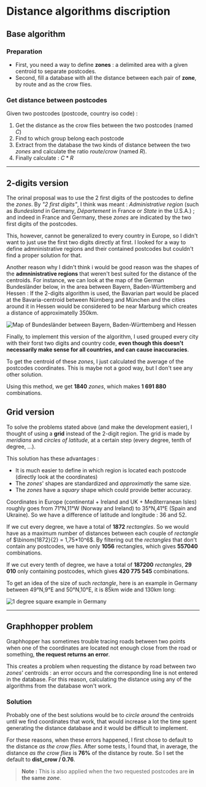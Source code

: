# Distance algorithms discription

## Base algorithm

### Preparation

- First, you need a way to define **zones** : a delimited area with a given centroid to separate postcodes.
- Second, fill a database with all the distance between each pair of **zone**, by route and as the crow flies.

### Get distance between postcodes

Given two postcodes (postcode, country iso code) :
1. Get the distance as the crow flies between the two postcodes (named $C$)
2. Find to which group belong each postcode
3. Extract from the database the two kinds of distance between the two *zones* and calculate the ratio $route/crow$ (named $R$).
4. Finally calculate : $C*R$

---

## 2-digits version

The orinal proposal was to use the 2 first digits of the postcodes to define the *zones*. By *"2 first digits"*, I think was meant : *Administrative region* (such as *Bundesland* in Germany, *Département* in France or *State* in the U.S.A.) ; and indeed in France and Germany, these *zones* are indicated by the two first digits of the postcodes.

This, however, cannot be generalized to every country in Europe, so I didn't want to just use the first two digits directly at first. I looked for a way to define admninistrative regions and their contained postcodes but couldn't find a proper solution for that.

Another reason why I didn't think i would be good reason was the shapes of the **admninistrative regions** that weren't best suited for the distance of the centroids.
For instance, we can look at the map of the German Bundesländer below, in the area between Bayern, Baden-Württemberg and Hessen : If the 2-digits algorithm is used, the Bavarian part would be placed at the Bavaria-centroid between Nürnberg and München and the cities around it in Hessen would be considered to be near Marburg which creates a distance of approximatelly 350km.

![Map of Bundesländer between Bayern, Baden-Württemberg and Hessen](/home/gguy/Téléchargements/Scolaire/Ulm/project/git/WebApp/algorithms/boot_bat_temp_high_small.png)


Finally, to implement this version of the algorithm, I used grouped every city with their forst two digits and country code, **even though this doesn't necessarily make sense for all countries, and can cause inaccuracies**.

To get the centroid of these *zones*, I just calculated the average of the postcodes coordinates. This is maybe not a good way, but I don't see any other solution.

Using this method, we get **1840** *zones*, which makes **1 691 880** combinations.

## Grid version

To solve the problems stated above (and make the development easier), I thought of using a **grid** instead of the 2-digit region. The grid is made by *meridians* and *circles of latitude*, at a certain step (every degree, tenth of degree, ...).

This solution has these advantages :
- It is much easier to define in which region is located each postcode (directly look at the coordinates)
- The *zones*' shapes are standardized and *approximatly* the same size.
- The *zones* have a *squary* shape which could provide better accuracy.

Coordinates in Europe (continental + Ireland and UK + Mediterranean Isles) roughly goes from 71°N,11°W (Norway and Ireland) to 35°N,41°E (Spain and Ukraine). So we have a difference of latitude and longitude : 36 and 52.

If we cut every degree, we have a total of **1872** *rectangles*. So we would have as a maximum number of distances between each couple of *rectangle* of $\binom{1872}{2} = 1,75*10^6$. By filtering out the *rectangles* that don't contain any postcodes, we have only **1056** rectangles, which gives **557040** combinations.

If we cut every tenth of degree, we have a total of **187200** *rectangles*, **29 010** only containing postcodes, which gives **420 775 545** combinations.

To get an idea of the size of such *rectangle*, here is an example in Germany between 49°N,9°E and 50°N,10°E, it is 85km wide and 130km long:

![1 degree square example in Germany](/home/gguy/Téléchargements/Scolaire/Ulm/project/git/WebApp/algorithms/1degree_square_germany.png)

---

## Graphhopper problem

Graphhopper has sometimes trouble tracing roads between two points when one of the coordinates are located not enough close from the road or something, **the request returns an error**.

This creates a problem when requesting the distance by road between two *zones*' centroids : an error occurs and the corresponding line is not entered in the database. For this reason, calculating the distance using any of the algorithms from the database won't work.

### Solution

Probably one of the best solutions would be to *circle around* the centroids until we find coordinates that work, that would increase a lot the time spent generating the distance database and it would be difficult to implement.

For these reasons, when these errors happened, I first chose to default to the distance *as the crow flies*. After some tests, I found that, in average, the distance *as the crow flies* is **76%** of the distance by route. So I set the default to **dist_crow / 0.76**.

> **Note :** This is also applied when the two requested postcodes are **in the same *zone***.
